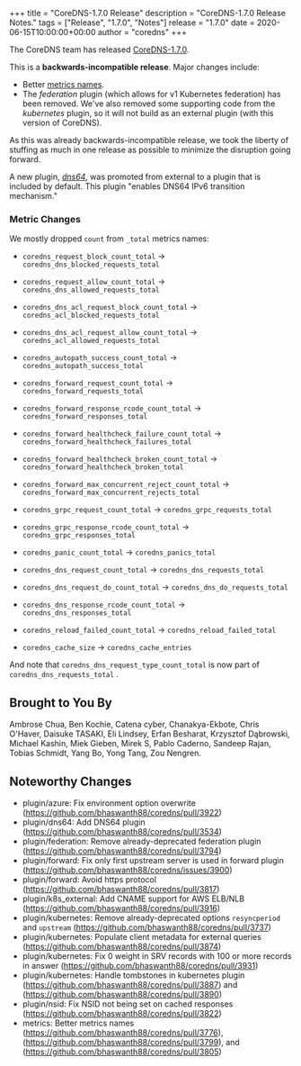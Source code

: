 +++
title = "CoreDNS-1.7.0 Release"
description = "CoreDNS-1.7.0 Release Notes."
tags = ["Release", "1.7.0", "Notes"]
release = "1.7.0"
date = 2020-06-15T10:00:00+00:00
author = "coredns"
+++

The CoreDNS team has released
[CoreDNS-1.7.0](https://github.com/bhaswanth88/coredns/releases/tag/v1.7.0).

This is a **backwards-incompatible release**. Major changes include:

* Better [metrics names](https://github.com/bhaswanth88/coredns/pull/3776).
* The *federation* plugin (which allows for v1 Kubernetes federation) has been removed. We've also removed
  some supporting code from the *kubernetes* plugin, so it will not build as an external plugin
  (with this version of CoreDNS).

As this was already backwards-incompatible release, we took the liberty of stuffing as much in
one release as possible to minimize the disruption going forward.

A new plugin, [*dns64*](https://coredns.io/plugins/dns64), was promoted from external to a plugin that
is included by default. This plugin "enables DNS64 IPv6 transition mechanism."

### Metric Changes

We mostly dropped `count` from `_total` metrics names:

* `coredns_request_block_count_total` -\> `coredns_dns_blocked_requests_total`
* `coredns_request_allow_count_total` -\> `coredns_dns_allowed_requests_total`

* `coredns_dns_acl_request_block_count_total` -\> `coredns_acl_blocked_requests_total`
* `coredns_dns_acl_request_allow_count_total` -\> `coredns_acl_allowed_requests_total`

* `coredns_autopath_success_count_total` -\> `coredns_autopath_success_total`

* `coredns_forward_request_count_total` -\> `coredns_forward_requests_total`
* `coredns_forward_response_rcode_count_total` -\> `coredns_forward_responses_total`
* `coredns_forward_healthcheck_failure_count_total` -\> `coredns_forward_healthcheck_failures_total`
* `coredns_forward_healthcheck_broken_count_total` -\> `coredns_forward_healthcheck_broken_total`
* `coredns_forward_max_concurrent_reject_count_total` -\> `coredns_forward_max_concurrent_rejects_total`

* `coredns_grpc_request_count_total` -\> `coredns_grpc_requests_total`
* `coredns_grpc_response_rcode_count_total` -\> `coredns_grpc_responses_total`

* `coredns_panic_count_total` -\> `coredns_panics_total`
* `coredns_dns_request_count_total` -\> `coredns_dns_requests_total`
* `coredns_dns_request_do_count_total` -\> `coredns_dns_do_requests_total`
* `coredns_dns_response_rcode_count_total` -\> `coredns_dns_responses_total`

* `coredns_reload_failed_count_total` -\> `coredns_reload_failed_total`

* `coredns_cache_size` -\> `coredns_cache_entries`

And note that
`coredns_dns_request_type_count_total` is now part of `coredns_dns_requests_total` .

## Brought to You By

Ambrose Chua,
Ben Kochie,
Catena cyber,
Chanakya-Ekbote,
Chris O'Haver,
Daisuke TASAKI,
Eli Lindsey,
Erfan Besharat,
Krzysztof Dąbrowski,
Michael Kashin,
Miek Gieben,
Mirek S,
Pablo Caderno,
Sandeep Rajan,
Tobias Schmidt,
Yang Bo,
Yong Tang,
Zou Nengren.

## Noteworthy Changes

* plugin/azure: Fix environment option overwrite (https://github.com/bhaswanth88/coredns/pull/3922)
* plugin/dns64: Add DNS64 plugin (https://github.com/bhaswanth88/coredns/pull/3534)
* plugin/federation: Remove already-deprecated federation plugin (https://github.com/bhaswanth88/coredns/pull/3794)
* plugin/forward: Fix only first upstream server is used in forward plugin (https://github.com/bhaswanth88/coredns/issues/3900)
* plugin/forward: Avoid https protocol (https://github.com/bhaswanth88/coredns/pull/3817)
* plugin/k8s_external: Add CNAME support for AWS ELB/NLB (https://github.com/bhaswanth88/coredns/pull/3916)
* plugin/kubernetes: Remove already-deprecated options `resyncperiod` and `upstream` (https://github.com/bhaswanth88/coredns/pull/3737)
* plugin/kubernetes: Populate client metadata for external queries (https://github.com/bhaswanth88/coredns/pull/3874)
* plugin/kubernetes: Fix 0 weight in SRV records with 100 or more records in answer (https://github.com/bhaswanth88/coredns/pull/3931)
* plugin/kubernetes: Handle tombstones in kubernetes plugin (https://github.com/bhaswanth88/coredns/pull/3887) and (https://github.com/bhaswanth88/coredns/pull/3890)
* plugin/nsid: Fix NSID not being set on cached responses (https://github.com/bhaswanth88/coredns/pull/3822)
* metrics: Better metrics names (https://github.com/bhaswanth88/coredns/pull/3776), (https://github.com/bhaswanth88/coredns/pull/3799), and (https://github.com/bhaswanth88/coredns/pull/3805)
